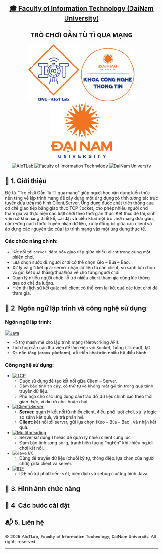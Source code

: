 <h2 align="center">
    <a href="https://dainam.edu.vn/vi/khoa-cong-nghe-thong-tin">
    🎓 Faculty of Information Technology (DaiNam University)
    </a>
</h2>
<h2 align="center">
   TRÒ CHƠI OẲN TÙ TÌ QUA MẠNG
</h2>
<div align="center">
    <p align="center">
        <img src="docs/aiotlab_logo.png" alt="AIoTLab Logo" width="170"/>
        <img src="docs/fitdnu_logo.png" alt="AIoTLab Logo" width="180"/>
        <img src="docs/dnu_logo.png" alt="DaiNam University Logo" width="200"/>
    </p>

[![AIoTLab](https://img.shields.io/badge/AIoTLab-green?style=for-the-badge)](https://www.facebook.com/DNUAIoTLab)
[![Faculty of Information Technology](https://img.shields.io/badge/Faculty%20of%20Information%20Technology-blue?style=for-the-badge)](https://dainam.edu.vn/vi/khoa-cong-nghe-thong-tin)
[![DaiNam University](https://img.shields.io/badge/DaiNam%20University-orange?style=for-the-badge)](https://dainam.edu.vn)

</div>

## 📖 1. Giới thiệu
Đề tài “Trò chơi Oẳn Tù Tì qua mạng” giúp người học vận dụng kiến thức nền tảng về lập trình mạng để xây dựng một ứng dụng có tính tương tác trực tuyến dựa trên mô hình Client/Server. Ứng dụng được phát triển thông qua cơ chế giao tiếp bằng giao thức TCP Socket, cho phép nhiều người chơi tham gia và thực hiện các lượt chơi theo thời gian thực. Kết thúc đề tài, sinh viên có khả năng thiết kế, cài đặt và triển khai một trò chơi mạng đơn giản, nắm vững cách thức truyền nhận dữ liệu, xử lý đồng bộ giữa các client và áp dụng các nguyên tắc của lập trình mạng vào một ứng dụng thực tế.
### Các chức năng chính:
- Kết nối tới server: đảm bảo giao tiếp giữa nhiều client trong cùng một phiên chơi.
- Lựa chọn nước đi: người chơi có thể chọn Kéo – Búa – Bao.
- Xử lý và gửi kết quả: server nhận dữ liệu từ các client, so sánh lựa chọn và gửi kết quả thắng/thua/hòa về cho từng người chơi.
- Quản lý nhiều người chơi: hỗ trợ nhiều client tham gia cùng lúc thông qua cơ chế đa luồng.
- Hiển thị lịch sử kết quả: mỗi client có thể xem lại kết quả các lượt chơi đã tham gia.

## 🔧 2. Ngôn ngữ lập trình và công nghệ sử dụng: 
### Ngôn ngữ lập trình:
[![Java](https://img.shields.io/badge/Java-007396?style=for-the-badge&logo=java&logoColor=white)](https://www.java.com/)
- Hỗ trợ mạnh mẽ cho lập trình mạng (Networking API).
- Tích hợp sẵn các thư viện để làm việc với Socket, luồng (Thread), I/O.
- Đa nền tảng (cross-platform), dễ triển khai trên nhiều hệ điều hành.

### Công nghệ sử dụng:
- [![TCP](https://img.shields.io/badge/TCP%20Socket-006400?style=flat-square&logo=socket.io&logoColor=white)]()  
  - Được sử dụng để tạo kết nối giữa Client – Server.  
  - Đảm bảo tính tin cậy, có thứ tự và không mất gói tin trong quá trình truyền dữ liệu.  
  - Phù hợp cho các ứng dụng cần trao đổi dữ liệu chính xác theo thời gian thực, ví dụ trò chơi hoặc chat.  
- [![Client/Server](https://img.shields.io/badge/Client%2FServer-4682B4?style=flat-square&logo=serverless&logoColor=white)]()  
  - **Server**: quản lý kết nối từ nhiều client, điều phối lượt chơi, xử lý logic so sánh kết quả, và trả phản hồi.  
  - **Client**: kết nối tới server, gửi lựa chọn (Kéo – Búa – Bao), và nhận kết quả.  
- [![Multithreading](https://img.shields.io/badge/Multithreading-8B0000?style=flat-square&logo=apache%20kafka&logoColor=white)]()  
  - Server sử dụng Thread để quản lý nhiều client cùng lúc.  
  - Đảm bảo tính song song, tránh hiện tượng “nghẽn” khi nhiều người chơi kết nối.  
- [![Java I/O](https://img.shields.io/badge/Java%20I%2FO-FF8C00?style=flat-square&logo=openjdk&logoColor=white)]()  
  - Dùng để truyền dữ liệu (chuỗi ký tự, thông điệp, lựa chọn của người chơi) giữa client và server.  
- [![IDE](https://img.shields.io/badge/Eclipse%20%2F%20IntelliJ%20IDEA%20%2F%20NetBeans-800080?style=flat-square&logo=eclipseide&logoColor=white)]()  
  - IDE hỗ trợ phát triển: viết, biên dịch và debug chương trình Java.  
## 🚀 3. Hình ảnh chức năng

## 📝 4. Các bước cài đặt

## 📬 5. Liên hệ

© 2025 AIoTLab, Faculty of Information Technology, DaiNam University. All rights reserved.

---